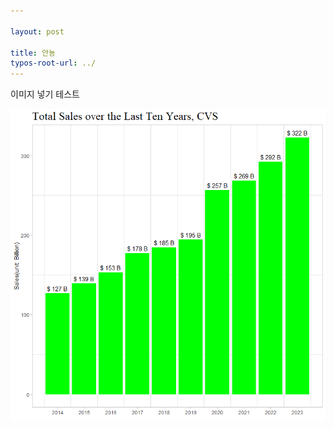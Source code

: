 ```yaml
---

layout: post

title: 안뇽
typos-root-url: ../
---
```




이미지 넣기 테스트

![Rplot](figures/2023-08-13-테스트-포스팅-입니다/Rplot-1691902952816-3.png)